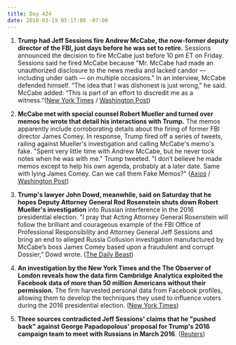 ```yaml
---
title: Day 424
date: 2018-03-19 05:17:00 -07:00
---
```


1. **Trump had Jeff Sessions fire Andrew McCabe, the now-former deputy director of the FBI, just days before he was set to retire.** Sessions announced the decision to fire McCabe just before 10 pm ET on Friday. Sessions said he fired McCabe because "Mr. McCabe had made an unauthorized disclosure to the news media and lacked candor — including under oath — on multiple occasions." In an interview, McCabe defended himself. “The idea that I was dishonest is just wrong,” he said. McCabe added: “This is part of an effort to discredit me as a witness.”([New York Times](https://www.nytimes.com/2018/03/16/us/politics/andrew-mccabe-fbi-fired.html) / [Washington Post](https://www.washingtonpost.com/world/national-security/fbis-andrew-mccabe-is-fired-a-little-more-than-24-hours-before-he-could-retire/2018/03/16/e055a22a-2895-11e8-bc72-077aa4dab9ef_story.html?utm_term=.d5c294fe718e))

2. **McCabe met with special counsel Robert Mueller and turned over memos he wrote that detail his interactions with Trump.** The memos apparently include corroborating details about the firing of former FBI director James Comey. In response, Trump fired off a series of tweets, railing against Mueller's investigation and calling McCabe's memo's fake. "Spent very little time with Andrew McCabe, but he never took notes when he was with me." Trump tweeted. "I don’t believe he made memos except to help his own agenda, probably at a later date. Same with lying James Comey. Can we call them Fake Memos?" ([Axios](https://www.axios.com/source-mccabe-gave-memos-interview-to-mueller-2c378d87-d76c-436c-8499-a628da414a4e.html) / [Washington Post](https://www.washingtonpost.com/politics/trump-rails-against-mueller-investigation-dismisses-mccabes-notes-as-fake-memos/2018/03/18/30e71546-2aaa-11e8-b0b0-f706877db618_story.html?utm_term=.19453d0d32ee))

3. **Trump's lawyer John Dowd, meanwhile, said on Saturday that he hopes Deputy Attorney General Rod Rosenstein shuts down Robert Mueller's investigation** into Russian interference in the 2016 presidential election. "I pray that Acting Attorney General Rosenstein will follow the brilliant and courageous example of the FBI Office of Professional Responsibility and Attorney General Jeff Sessions and bring an end to alleged Russia Collusion investigation manufactured by McCabe’s boss James Comey based upon a fraudulent and corrupt Dossier,” Dowd wrote. ([The Daily Beast](https://www.thedailybeast.com/trumps-lawyer-its-time-to-fire-robert-mueller))

4. **An investigation by the New York Times and the The Observer of London reveals how the data firm Cambridge Analytica exploited the Facebook data of more than 50 million Americans without their permission.** The firm harvested personal data from Facebook profiles, allowing them to develop the techniques they used to influence voters during the 2016 presidential election. ([New York Times](https://www.nytimes.com/2018/03/17/us/politics/cambridge-analytica-trump-campaign.html))

5. **Three sources contradicted Jeff Sessions' claims that he "pushed back" against George Papadopolous' proposal for Trump's 2016 campaign team to meet with Russians in March 2016**. ([Reuters](https://www.reuters.com/article/us-usa-trump-russia-sessions-exclusive/exclusive-sources-contradict-sessions-testimony-he-opposed-russia-outreach-idUSKBN1GU0NC))